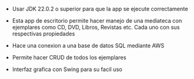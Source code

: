 - Usar JDK 22.0.2 o superior para que la app se ejecute correctamente

- Esta app de escritorio permite hacer manejo de una mediateca con ejemplares como CD, DVD, Libros, Revistas etc. Cada uno con sus respectivas propiedades
- Hace una conexion a una base de datos SQL mediante AWS
- Permite hacer CRUD de todos los ejemplares
- Interfaz grafica con Swing para su facil uso
